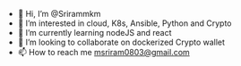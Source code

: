 - 👋 Hi, I’m @Srirammkm
- 👀 I’m interested in cloud, K8s, Ansible, Python and Crypto
- 🌱 I’m currently learning nodeJS and react 
- 💞️ I’m looking to collaborate on dockerized Crypto wallet
- 📫 How to reach me msriram0803@gmail.com


